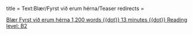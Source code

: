 title = Text:Blær/Fyrst við erum hérna/Teaser
redirects =
>>>>

<a href="{{fullurl:Blær/Fyrst við erum hérna}}" class="frontpage-box-with-image"><!--
--><span class="div frontpage-box-image" style="background-image:url({{fullurl:Special:Redirect/file/Blaer_fyrst_vid_erum_herna.jpg|height=200}})"></span><!--
--><span class="frontpage-box-description">
<span class="div">
<span class="div frontpage-box-author">Blær</span>
<span class="div frontpage-box-title">Fyrst við erum hérna</span>
<span class="div frontpage-box-subtitle">1,200 words {{dot}} 13 minutes {{dot}} Reading level: B2</span>
</span>
</span>
</a>